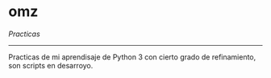 # omz
*Practicas*
___
Practicas de mi aprendisaje de Python 3
con cierto grado de refinamiento, son 
scripts en desarroyo.
